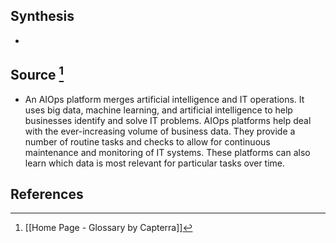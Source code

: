 ## Synthesis
- 
## Source [^1]
- An AIOps platform merges artificial intelligence and IT operations. It uses big data, machine learning, and artificial intelligence to help businesses identify and solve IT problems. AIOps platforms help deal with the ever-increasing volume of business data. They provide a number of routine tasks and checks to allow for continuous maintenance and monitoring of IT systems. These platforms can also learn which data is most relevant for particular tasks over time.
## References

[^1]: [[Home Page - Glossary by Capterra]]